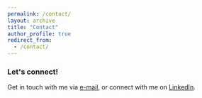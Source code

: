 ```yaml
---
permalink: /contact/
layout: archive
title: "Contact"
author_profile: true
redirect_from: 
  - /contact/
---
```


### Let's connect!

Get in touch with me via [e-mail](mailto:willem.zents@oii.ox.ac.uk), or connect with me on [LinkedIn](https://www.linkedin.com/in/willemzents/).